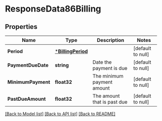 # ResponseData86Billing

## Properties
Name | Type | Description | Notes
------------ | ------------- | ------------- | -------------
**Period** | [***BillingPeriod**](Billing_period.md) |  | [default to null]
**PaymentDueDate** | **string** | Date the payment is due | [default to null]
**MinimumPayment** | **float32** | The minimum payment amount | [default to null]
**PastDueAmount** | **float32** | The amount that is past due | [default to null]

[[Back to Model list]](../README.md#documentation-for-models) [[Back to API list]](../README.md#documentation-for-api-endpoints) [[Back to README]](../README.md)

